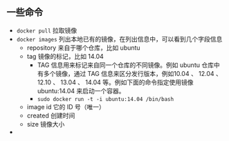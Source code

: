 ## 一些命令

- `docker pull` 拉取镜像
- `docker images` 列出本地已有的镜像，在列出信息中，可以看到几个字段信息
	- repository 来自于哪个仓库，比如 ubuntu
	- tag 镜像的标记，比如 14.04
		- TAG  信息用来标记来自同一个仓库的不同镜像。例如  ubuntu  仓库中有多个镜像，通过  TAG  信息来区分发行版本，例如10.04  、 12.04  、 12.10  、 13.04  、 14.04  等。例如下面的命令指定使用镜像ubuntu:14.04  来启动一个容器。
		- `sudo docker run -t -i ubuntu:14.04 /bin/bash`
	- image id 它的  ID  号（唯一）
	- created 创建时间
	- size 镜像大小
-
